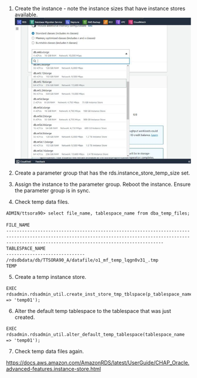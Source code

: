 1. Create the instance - note the instance sizes that have instance stores available.
![Optional Text](instance_store_01.jpg)

2. Create a parameter group that has the rds.instance_store_temp_size set.

3. Assign the instance to the parameter group. Reboot the instance. Ensure the parameter group is in sync.

4. Check temp data files.
```
ADMIN/ttsora90> select file_name, tablespace_name from dba_temp_files;

FILE_NAME
--------------------------------------------------------------------------------------------------------------------------------------------------------------------------------------------------------
TABLESPACE_NAME
------------------------------
/rdsdbdata/db/TTSORA90_A/datafile/o1_mf_temp_lqgn0v31_.tmp
TEMP
```
5. Create a temp instance store. 
```
EXEC rdsadmin.rdsadmin_util.create_inst_store_tmp_tblspace(p_tablespace_name => 'temp01');
```
6. Alter the default temp tablespace to the tablespace that was just created.
```
EXEC rdsadmin.rdsadmin_util.alter_default_temp_tablespace(tablespace_name => 'temp01');
```
7. Check temp data files again.






https://docs.aws.amazon.com/AmazonRDS/latest/UserGuide/CHAP_Oracle.advanced-features.instance-store.html



